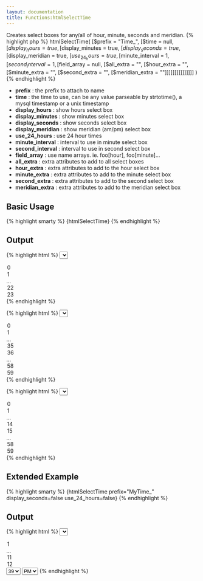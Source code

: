 ```yaml
---
layout: documentation
title: Functions:htmlSelectTime
---
```


Creates select boxes for any/all of hour, minute, seconds and meridian.
{% highlight php %}
htmlSelectTime( [$prefix = "Time_", [$time = null, [$display_hours = true, [$display_minutes = true, [$display_seconds = true, [$display_meridian = true, [$use_24_hours = true, [$minute_interval = 1, [$second_interval = 1, [$field_array = null, [$all_extra = "", [$hour_extra = "", [$minute_extra = "", [$second_extra = "", [$meridian_extra = ""]]]]]]]]]]]]]]] )
{% endhighlight %}

* **prefix** : the prefix to attach to name
* **time** : the time to use, can be any value parseable by strtotime(), a mysql timestamp or a unix timestamp
* **display_hours** : show hours select box
* **display_minutes** : show minutes select box
* **display_seconds** : show seconds select box
* **display_meridian** : show meridian (am/pm) select box
* **use_24_hours** : use 24 hour times
* **minute_interval** : interval to use in minute select box
* **second_interval** : interval to use in second select box
* **field_array** : use name arrays. ie. foo[hour], foo[minute]...
* **all_extra** : extra attributes to add to all select boxes
* **hour_extra** : extra attributes to add to the hour select box
* **minute_extra** : extra attributes to add to the minute select box
* **second_extra** : extra attributes to add to the second select box
* **meridian_extra** : extra attributes to add to the meridian select box

## Basic Usage
{% highlight smarty %}
{htmlSelectTime}
{% endhighlight %}

## Output
{% highlight html %}
<select name='Time_Hour'>
 <option value='0'>0</option>
 <option value='1'>1</option>
 ...
 <option value='22'>22</option>
 <option value='23' selected='selected'>23</option>
</select>
{% endhighlight %}

{% highlight html %}
<select name='Time_Minute'>
 <option value='0'>0</option>
 <option value='1'>1</option>
 ...
 <option value='35' selected='selected'>35</option>
 <option value='36'>36</option>
 ...
 <option value='58'>58</option>
 <option value='59'>59</option>
</select>
{% endhighlight %}

{% highlight html %}
<select name='Time_Second'>
 <option value='0'>0</option>
 <option value='1'>1</option>
 ...
 <option value='14' selected='selected'>14</option>
 <option value='15'>15</option>
 ...
 <option value='58'>58</option>
 <option value='59'>59</option>
</select>
{% endhighlight %}

## Extended Example
{% highlight smarty %}
{htmlSelectTime prefix="MyTime_" display_seconds=false use_24_hours=false}
{% endhighlight %}

## Output
{% highlight html %}
<select name='MyTime_Hour'  >
 <option value='1'>1</option>
 ...
 <option value='11' selected='selected'>11</option>
 <option value='12'>12</option>
</select>
<select name='MyTime_Minute'  >
 <option value='0'>0</option>
 <option value='1'>1</option>
 ...
 <option value='38'>38</option>
 <option value='39' selected='selected'>39</option>
 ...
 <option value='58'>58</option>
 <option value='59'>59</option>
</select>
<select name='MyTime_Meridian'>
 <option value='am'>AM</option>
 <option value='pm' selected='selected'>PM</option>
</select>
{% endhighlight %}